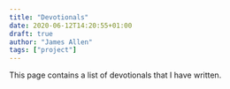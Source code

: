 ```yaml
---
title: "Devotionals"
date: 2020-06-12T14:20:55+01:00
draft: true
author: "James Allen"
tags: ["project"]
---
```


This page contains a list of devotionals that I have written.